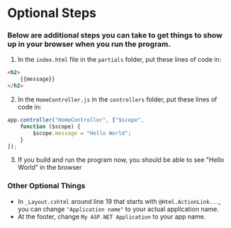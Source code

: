 # Optional Steps

### Below are additional steps you can take to get things to show up in your browser when you run the program.

1. In the `index.html` file in the `partials` folder, put these lines of code in:
```HTML
<h2>
    {{message}}  
</h2>
```
2. In the `HomeController.js` in the `controllers` folder, put these lines of code in:
```JavaScript
app.controller("HomeController", ["$scope", 
    function ($scope) { 
        $scope.message = "Hello World"; 
    }
]);
```
3. If you build and run the program now, you should be able to see "Hello World" in the browser

### Other Optional Things
- In `_Layout.cshtml` around line 19 that starts with `@Html.ActionLink...`, you can change `"Application name"` to your actual application name.
- At the footer, change `My ASP.NET Application` to your app name.
